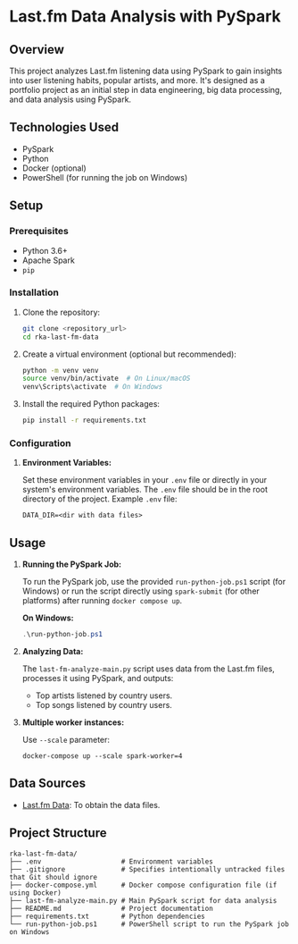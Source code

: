 # Last.fm Data Analysis with PySpark

## Overview

This project analyzes Last.fm listening data using PySpark to gain insights into user listening habits, popular artists, and more. It's designed as a portfolio project as an initial step in data engineering, big data processing, and data analysis using PySpark.

## Technologies Used

- PySpark
- Python
- Docker (optional)
- PowerShell (for running the job on Windows)

## Setup

### Prerequisites

- Python 3.6+
- Apache Spark
- `pip`

### Installation

1.  Clone the repository:

    ```bash
    git clone <repository_url>
    cd rka-last-fm-data
    ```

2.  Create a virtual environment (optional but recommended):

    ```bash
    python -m venv venv
    source venv/bin/activate  # On Linux/macOS
    venv\Scripts\activate  # On Windows
    ```

3.  Install the required Python packages:

    ```bash
    pip install -r requirements.txt
    ```

### Configuration

1.  **Environment Variables:**

    Set these environment variables in your `.env` file or directly in your system's environment variables. The `.env` file should be in the root directory of the project. Example `.env` file:

    ```
    DATA_DIR=<dir with data files>
    ```

## Usage

1.  **Running the PySpark Job:**

    To run the PySpark job, use the provided `run-python-job.ps1` script (for Windows) or run the script directly using `spark-submit` (for other platforms) after running `docker compose up`.

    **On Windows:**

    ```powershell
    .\run-python-job.ps1
    ```

2.  **Analyzing Data:**

    The `last-fm-analyze-main.py` script uses data from the Last.fm files, processes it using PySpark, and outputs:

    - Top artists listened by country users.
    - Top songs listened by country users.

3.  **Multiple worker instances:**

    Use `--scale` parameter:

    ```
    docker-compose up --scale spark-worker=4
    ```

## Data Sources

- [Last.fm Data](http://ocelma.net/MusicRecommendationDataset/lastfm-1K.html): To obtain the data files.

## Project Structure

```
rka-last-fm-data/
├── .env                    # Environment variables
├── .gitignore              # Specifies intentionally untracked files that Git should ignore
├── docker-compose.yml      # Docker compose configuration file (if using Docker)
├── last-fm-analyze-main.py # Main PySpark script for data analysis
├── README.md               # Project documentation
├── requirements.txt        # Python dependencies
└── run-python-job.ps1      # PowerShell script to run the PySpark job on Windows
```
